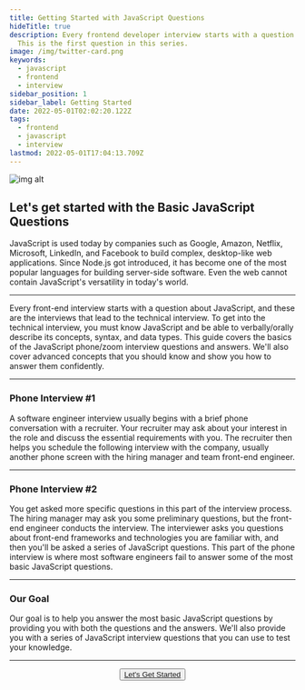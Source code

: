 ```yaml
---
title: Getting Started with JavaScript Questions
hideTitle: true
description: Every frontend developer interview starts with a question about JavaScript.
  This is the first question in this series.
image: /img/twitter-card.png
keywords:
  - javascript
  - frontend
  - interview
sidebar_position: 1
sidebar_label: Getting Started
date: 2022-05-01T02:02:20.122Z
tags:
  - frontend
  - javascript
  - interview
lastmod: 2022-05-01T17:04:13.709Z
---
```


<head>
  <title>Getting Started with JavaScript Frontend Interview Questions</title>
</head>

<!-- # Getting Started with JavaScript Questions -->

![img alt](/img/js_framework_circle.png)

## Let's get started with the Basic JavaScript Questions

JavaScript is used today by companies such as Google, Amazon, Netflix, Microsoft, LinkedIn, and Facebook to build complex, desktop-like web applications. Since Node.js got introduced, it has become one of the most popular languages for building server-side software. Even the web cannot contain JavaScript's versatility in today's world.

---

Every front-end interview starts with a question about JavaScript, and these are the interviews that lead to the technical interview. To get into the technical interview, you must know JavaScript and be able to verbally/orally describe its concepts, syntax, and data types. This guide covers the basics of the JavaScript phone/zoom interview questions and answers. We'll also cover advanced concepts that you should know and show you how to answer them confidently.

---

### Phone Interview #1

A software engineer interview usually begins with a brief phone conversation with a recruiter. Your recruiter may ask about your interest in the role and discuss the essential requirements with you. The recruiter then helps you schedule the following interview with the company, usually another phone screen with the hiring manager and team front-end engineer.

---

### Phone Interview #2

You get asked more specific questions in this part of the interview process. The hiring manager may ask you some preliminary questions, but the front-end engineer conducts the interview. The interviewer asks you questions about front-end frameworks and technologies you are familiar with, and then you'll be asked a series of JavaScript questions. This part of the phone interview is where most software engineers fail to answer some of the most basic JavaScript questions.

---

### Our Goal

Our goal is to help you answer the most basic JavaScript questions by providing you with both the questions and the answers. We'll also provide you with a series of JavaScript interview questions that you can use to test your knowledge.

<hr/>

<p align="center">
  <button className="getstarted"><a href="/docs/general-javascript-questions/javascript-basics/basic-javascript-questions-answers">Let's Get Started</a></button>
</p>
